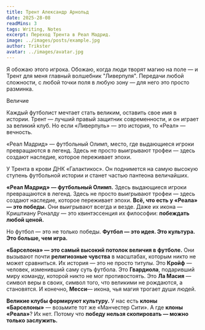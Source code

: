 ```yaml
---
title: Трент Александр Арнольд
date: 2025-28-08
readMins: 3
tags: Writing, Notes
excerpt: Переход Трента в Реал Мадрид.
image: ../images/posts/example.jpg
author: Trikster
avatar: ../images/avatar.jpg
---
```


Я обожаю этого игрока. Обожаю, когда люди творят магию на поле — и Трент для меня главный волшебник "Ливерпуля". Передачи любой сложности, с любой точки поля в любую зону — для него это просто разминка.

Величие

Каждый футболист мечтает стать великим, оставить свое имя в истории. Трент — лучший правый защитник современности, и он играет за великий клуб. Но если «Ливерпуль» — это история, то «Реал» — вечность.

«Реал Мадрид» — футбольный Олимп, место, где выдающиеся игроки превращаются в легенд. Здесь не просто выигрывают трофеи — здесь создают наследие, которое переживает эпохи.

У Трента в крови ДНК «Галактикос». Он поднимется на самую высокую ступень футбольной истории и станет частью пантеона величайших.

**«Реал Мадрид» — футбольный Олимп.** Здесь выдающиеся игроки превращаются в легенд. Здесь не просто выигрывают трофеи — здесь создают наследие, которое переживает эпохи. **Всё, что есть у «Реала» — это победы.** Они выигрывают всегда и везде. Даже их икона — Криштиану Роналду — это квинтэссенция их философии: **побеждать любой ценой.**

Но футбол — это не только победы. **Футбол — это идея. Это культура. Это больше, чем игра.**

**«Барселона» — это самый высокий потолок величия в футболе.** Они вызывают почти **религиозные чувства** в масштабах, которым никто не может сравниться. Их история — это не просто титулы. Это **Кройф** — человек, изменивший саму суть футбола. Это **Гвардиола**, подаривший миру команду, которой никто не мог противостоять. Это **Ла Масия** — символ веры в своих, символ того, что великими не рождаются, а становятся. И конечно, **Месси**— икона, чья магия трогает души людей.

**Великие клубы формируют культуру.** У нас есть **клоны «Барселоны»** — возьмите тот же «Манчестер Сити». А где **клоны «Реала»**? Их нет. Потому что **победу нельзя скопировать — можно только заслужить.**

